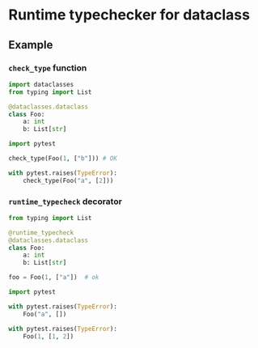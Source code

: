 # Runtime typechecker for dataclass

## Example

### `check_type` function

```python
import dataclasses
from typing import List

@dataclasses.dataclass
class Foo:
    a: int
    b: List[str]

import pytest

check_type(Foo(1, ["b"])) # OK

with pytest.raises(TypeError):
    check_type(Foo("a", [2]))
```

### `runtime_typecheck` decorator

```python
from typing import List

@runtime_typecheck
@dataclasses.dataclass
class Foo:
    a: int
    b: List[str]

foo = Foo(1, ["a"])  # ok

import pytest

with pytest.raises(TypeError):
    Foo("a", [])

with pytest.raises(TypeError):
    Foo(1, [1, 2])
```
